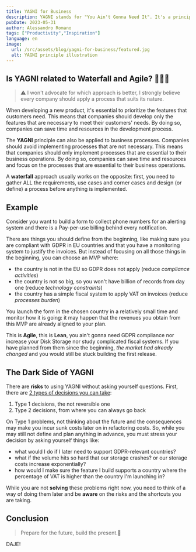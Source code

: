 ```yaml
---
title: YAGNI for Business
description: YAGNI stands for "You Ain't Gonna Need It". It's a principle of Extreme Programming (XP) that suggests not implementing a feature until it is necessary. It is an essential tool to avoid waste of time and resources that can be applied even in domains different than Software Development.
pubDate: 2023-05-31
author: Alessandro Romano
tags: ["Productivity","Inspiration"]
language: en
image:
  url: /src/assets/blog/yagni-for-business/featured.jpg
  alt: YAGNI principle illustration
---
```


## Is YAGNI related to Waterfall and Agile? 🌊🏃🏻


> ⚠️ I won't advocate for which approach is better, I strongly believe every company should apply a process that suits its nature.

When developing a new product, it's essential to prioritize the features that customers need. This means that companies should develop only the features that are necessary to meet their customers' needs. By doing so, companies can save time and resources in the development process.

The **YAGNI** principle can also be applied to business processes. Companies should avoid implementing processes that are not necessary. This means that companies should only implement processes that are essential to their business operations. By doing so, companies can save time and resources and focus on the processes that are essential to their business operations.

A **waterfall** approach usually works on the opposite: first, you need to gather ALL the requirements, use cases and corner cases and design (or define) a process before anything is implemented.

## Example

Consider you want to build a form to collect phone numbers for an alerting system and there is a Pay-per-use billing behind every notification.

There are things you should define from the beginning, like making sure you are compliant with GDPR in EU countries and that you have a monitoring system to justify the invoices. But instead of focusing on all those things in the beginning, you can choose an MVP where:

-   the country is not in the EU so GDPR does not apply (reduce _compliance activities_)
-   the country is not so big, so you won't have billion of records from day one (reduce _technology constraints_)
-   the country has a simple fiscal system to apply VAT on invoices (reduce _processes burden_)

You launch the form in the chosen country in a relatively small time and monitor how it is going: it may happen that the revenues you obtain from this MVP are already aligned to your plan.

This is **Agile**, this is **Lean**, you ain't gonna need GDPR compliance nor increase your Disk Storage nor study complicated fiscal systems. If you have planned from them since the beginning, _the market had already changed_ and you would still be stuck building the first release.

## The Dark Side of YAGNI

There are **risks** to using YAGNI without asking yourself questions. First, there are [2 types of decisions you can take](https://www.businessinsider.com/jeff-bezos-on-type-1-and-type-2-decisions-2016-4?r=US&IR=T):

1.  Type 1 decisions, the not reversible one
2.  Type 2 decisions, from where you can always go back

On Type 1 problems, not thinking about the future and the consequences may make you incur sunk costs later on in refactoring costs. So, while you may still not define and plan anything in advance, you must stress your decision by asking yourself things like:

-   what would I do if I later need to support GDPR-relevant countries?
-   what if the volume hits so hard that our storage crashes? or our storage costs increase exponentially?
-   how would I make sure the feature I build supports a country where the percentage of VAT is higher than the country I'm launching in?

While you are not **************solving************** these problems right now, you need to think of a way of doing them later and be **********aware********** on the risks and the shortcuts you are taking.

## Conclusion

> Prepare for the future, build the present.🚀

DAJE!